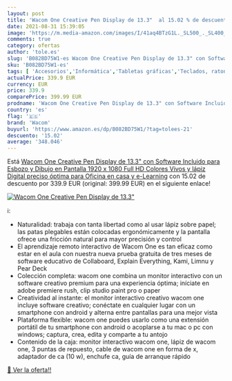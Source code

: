 ```yaml
---
layout: post
title: 'Wacom One Creative Pen Display de 13.3"  al 15.02 % de descuento'
date: 2021-08-31 15:39:05
image: 'https://m.media-amazon.com/images/I/41aq4BTzG1L._SL500_._SL400_.jpg'
comments: true
category: ofertas
author: 'tole.es'
slug: 'B082BD75W1-es Wacom One Creative Pen Display de 13.3" con Software...'
sku: 'B082BD75W1-es'
tags: [ 'Accesorios','Informática','Tabletas gráficas','Teclados, ratones y periféricos de entrada','lápiz','wacom', ]
actualPrice: 339.9 EUR
currency: EUR
price: 339.9
comparePrice: 399.99 EUR
prodname: 'Wacom One Creative Pen Display de 13.3" con Software Incluido para Esbozo y Dibujo en Pantalla  1920 x 1080 Full HD  Colores Vivos y lápiz Digital preciso  óptima para Oficina en casa y e-Learning'
country: 'es'
flag: '🇪🇸'
brand: 'Wacom'
buyurl: 'https://www.amazon.es/dp/B082BD75W1/?tag=tolees-21'
descuento: '15.02'
average: '348.046'
---
```


Está [Wacom One Creative Pen Display de 13.3" con Software Incluido para Esbozo y Dibujo en Pantalla  1920 x 1080 Full HD  Colores Vivos y lápiz Digital preciso  óptima para Oficina en casa y e-Learning](https://www.amazon.es/dp/B082BD75W1/?tag=tolees-21) con 15.02 de descuento por 339.9 EUR (original: 399.99 EUR) en el siguiente enlace!

[![Wacom One Creative Pen Display de 13.3" ](https://m.media-amazon.com/images/I/41aq4BTzG1L._SL500_._SL400_.jpg)](https://www.amazon.es/dp/B082BD75W1/?tag=tolees-21)

ℹ️:

- Naturalidad: trabaja con tanta libertad como al usar lápiz sobre papel; las patas plegables están colocadas ergonómicamente y la pantalla ofrece una fricción natural para mayor precisión y control
- El aprendizaje remoto interactivo de Wacom One es tan eficaz como estar en el aula con nuestra nueva prueba gratuita de tres meses de software educativo de Collaboard, Explain Everything, Kami, Limnu y Pear Deck
- Colección completa: wacom one combina un monitor interactivo con un software creativo premium para una experiencia óptima; iníciate en adobe premiere rush, clip studio paint pro o paper
- Creatividad al instante: el monitor interactivo creativo wacom one incluye software creativo; conéctate en cualquier lugar con un smartphone con android y alterna entre pantallas para una mejor vista
- Plataforma flexible: wacom one puedes usarlo como una extensión portátil de tu smartphone con android o acoplarse a tu mac o pc con windows; captura, crea, edita y comparte a tu antojo
- Contenido de la caja: monitor interactivo wacom one, lápiz de wacom one, 3 puntas de repuesto, cable de wacom one en forma de x, adaptador de ca (10 w), enchufe ca, guía de arranque rápido

[🛒 Ver la oferta!!](https://www.amazon.es/dp/B082BD75W1/?tag=tolees-21)
